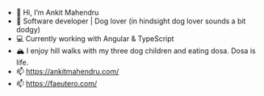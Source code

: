 - 👋 Hi, I’m Ankit Mahendru
- 📝 Software developer | Dog lover (in hindsight dog lover sounds a bit dodgy)
- 💻 Currently working with Angular & TypeScript
- 🏔️ I enjoy hill walks with my three dog children and eating dosa. Dosa is life.
- 📫 https://ankitmahendru.com/
- 📫 https://faeutero.com/

<!---
mahendruankit/mahendruankit is a ✨ special ✨ repository because its `README.md` (this file) appears on your GitHub profile.
You can click the Preview link to take a look at your changes.
--->
